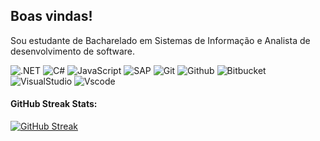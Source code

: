 ## Boas vindas!

Sou estudante de Bacharelado em Sistemas de Informação e Analista de desenvolvimento de software.

![.NET](https://img.shields.io/badge/.NET-5C2D91?style=for-the-badge&logo=.net&logoColor=white) ![C#](https://img.shields.io/badge/C%23-239120?style=for-the-badge&logo=c-sharp&logoColor=white) ![JavaScript](https://img.shields.io/badge/JavaScript-F7DF1E?style=for-the-badge&logo=javascript&logoColor=black) ![SAP](https://img.shields.io/badge/SAP-0FAAFF?style=for-the-badge&logo=sap&logoColor=white)
![Git](https://img.shields.io/badge/GIT-E44C30?style=for-the-badge&logo=git&logoColor=white) ![Github](https://img.shields.io/badge/GitHub-100000?style=for-the-badge&logo=github&logoColor=white) ![Bitbucket](https://img.shields.io/badge/Bitbucket-0747a6?style=for-the-badge&logo=bitbucket&logoColor=white)
![VisualStudio](https://img.shields.io/badge/Visual_Studio-5C2D91?style=for-the-badge&logo=visual%20studio&logoColor=white) ![Vscode](https://img.shields.io/badge/Vscode-007ACC?style=for-the-badge&logo=visual-studio-code&logoColor=white)

#### GitHub Streak Stats:

[![GitHub Streak](https://streak-stats.demolab.com/?user=anacarolinagit&theme=bear&background=000&border=30A3DC&dates=FFF)](https://git.io/streak-stats)
